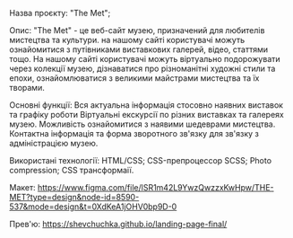 Назва проєкту:
"The Met";

Опис:
"The Met" - це веб-сайт музею, призначений для любителів мистецтва та культури. на нашому сайті користувачі можуть ознайомитися з путівниками виставкових галерей, відео, статтями тощо. На нашому сайті користувачі можуть віртуально подорожувати через колекції музею, дізнаватися про різноманітні художні стили та епохи, ознайомлюватися з великими майстрами мистецтва та їх творами.

Основні функції:
Вся актуальна інформація стосовно наявних виставок та графіку роботи
Віртуальні екскурсії по різних виставках та галереях музею.
Можливість ознайомитися з наявими шедеврами мистецтва.
Контактна інформація та форма зворотного зв'язку для зв'язку з адміністрацією музею.

Використані технології:
HTML/CSS;
СSS-препроцессор SCSS;
Photo compression;
CSS трансформаії.

Макет:
https://www.figma.com/file/lSR1m42L9YwzQwzzxKwHpw/THE-MET?type=design&node-id=8590-537&mode=design&t=0XdKeA1jOHV0bp9D-0

Прев'ю:
https://shevchuchka.github.io/landing-page-final/
